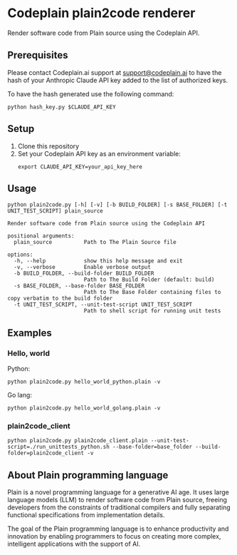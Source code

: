 # Codeplain plain2code renderer

Render software code from Plain source using the Codeplain API.

## Prerequisites

Please contact Codeplain.ai support at support@codeplain.ai to have the hash of your Anthropic Claude API key added to the list of authorized keys.

To have the hash generated use the following command:

`python hash_key.py $CLAUDE_API_KEY`

## Setup

1. Clone this repository
2. Set your Codeplain API key as an environment variable:
   ```
   export CLAUDE_API_KEY=your_api_key_here
   ```

## Usage
```
python plain2code.py [-h] [-v] [-b BUILD_FOLDER] [-s BASE_FOLDER] [-t UNIT_TEST_SCRIPT] plain_source

Render software code from Plain source using the Codeplain API

positional arguments:
  plain_source          Path to The Plain Source file

options:
  -h, --help            show this help message and exit
  -v, --verbose         Enable verbose output
  -b BUILD_FOLDER, --build-folder BUILD_FOLDER
                        Path to The Build Folder (default: build)
  -s BASE_FOLDER, --base-folder BASE_FOLDER
                        Path to The Base Folder containing files to copy verbatim to the build folder
  -t UNIT_TEST_SCRIPT, --unit-test-script UNIT_TEST_SCRIPT
                        Path to shell script for running unit tests
```

## Examples

### Hello, world

Python:

`python plain2code.py hello_world_python.plain -v`

Go lang:

`python plain2code.py hello_world_golang.plain -v`

### plain2code_client

`python plain2code.py plain2code_client.plain --unit-test-script=./run_unittests_python.sh --base-folder=base_folder --build-folder=plain2code_client -v`

## About Plain programming language

Plain is a novel programming language for a generative AI age. It uses large language models (LLM) to render software code from Plain source, freeing developers from the constraints of traditional compilers and fully separating functional specifications from implementation details.

The goal of the Plain programming language is to enhance productivity and innovation by enabling programmers to focus on creating more complex, intelligent applications with the support of AI.
